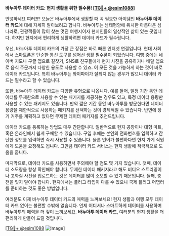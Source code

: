 **바누아투 데이터 카드: 현지 생활을 위한 필수품! [[TG💪+ @esim1088](https://t.me/s/esim1088)]**

안녕하세요 여러분! 오늘은 바누아투에서 생활할 때 꼭 필요한 아이템인 **바누아투 데이터 카드**에 대해 자세히 알아보려고 합니다. 바누아투는 남태평양에 위치한 아름다운 섬나라로, 관광객들이 많이 찾는 멋진 여행지이자 현지인들의 일상적인 삶이 있는 곳입니다. 하지만 현지에서 편리하게 생활하려면 데이터 카드가 필수랍니다.

우선, 바누아투 데이터 카드의 가장 큰 장점은 바로 빠른 인터넷 연결입니다. 현대 사회에서 스마트폰은 단순한 통신 도구를 넘어선 생활 필수품이 되었습니다. 여행 중에는 네이버 지도나 구글 맵으로 길찾기, SNS로 친구들에게 현지 사진을 공유하거나 배달 앱으로 음식 주문까지 다양한 용도로 사용할 수 있죠. 이 모든 것을 가능하게 하는 것이 바로 데이터 카드입니다. 특히 바누아투는 와이파이가 잘되지 않는 경우가 많으니 데이터 카드는 필수라고 할 수 있습니다.

또한, 바누아투 데이터 카드는 다양한 유형으로 나옵니다. 예를 들어, 일정 기간 동안 데이터를 무제한으로 사용할 수 있는 패키지를 제공하는 경우도 있고, 특정 데이터 용량만 사용할 수 있는 패키지도 있습니다. 만약 짧은 기간 동안 바누아투를 방문한다면 데이터 용량을 제한적으로 사용하는 패키지를 선택하는 것이 경제적일 수 있습니다. 반면에 장기 거주를 계획하고 있다면 무제한 데이터 패키지를 추천드립니다.

데이터 카드를 등록하는 방법도 매우 간단합니다. 일반적으로 현지 공항이나 대형 마트, 혹은 온라인에서 쉽게 구매할 수 있습니다. 구입 후에는 본인의 전화번호를 입력하고 간단한 정보를 입력하면 즉시 사용할 수 있습니다. 물론 언어가 불편하다면 현지 가게 직원에게 도움을 요청해도 됩니다. 그만큼 데이터 카드 서비스는 현지 생활에 적극적으로 도움을 줍니다.

마지막으로, 데이터 카드를 사용하면서 주의해야 할 점도 몇 가지 있습니다. 첫째, 데이터 소모량을 항상 확인해야 합니다. 무제한 데이터 패키지라고 해도 비디오 스트리밍이나 고화질 사진을 업로드하는 것은 데이터를 많이 소모할 수 있기 때문입니다. 둘째, 충전을 잊지 말아야 합니다. 현지에서는 플러그 타입이 다를 수 있으니 국제 플러그 어댑터를 준비하는 것도 좋은 방법입니다.

여러분도 이제 바누아투 데이터 카드의 매력을 느껴보세요! 현지 생활과 여행 모두 데이터 카드 없이는 불편할 수밖에 없습니다. 언제 어디서나 스마트하게 데이터를 사용하며 바누아투의 매력을 더 깊이 느껴보세요. **바누아투 데이터 카드**, 여러분의 현지 생활을 더 편리하게 만들어 드릴 것입니다. 

[[TG💪+ @esim1088](https://t.me/s/esim1088) ![Image](https://i.postimg.cc/Y0z9fWf4/image.png)]